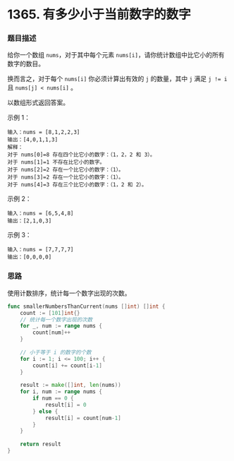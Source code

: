 # 1365. 有多少小于当前数字的数字

### 题目描述

给你一个数组 `nums`，对于其中每个元素 `nums[i]`，请你统计数组中比它小的所有数字的数目。

换而言之，对于每个 `nums[i]` 你必须计算出有效的 `j` 的数量，其中 `j` 满足 `j != i` 且 `nums[j] < nums[i]` 。

以数组形式返回答案。

示例 1：

```
输入：nums = [8,1,2,2,3]
输出：[4,0,1,1,3]
解释： 
对于 nums[0]=8 存在四个比它小的数字：（1，2，2 和 3）。 
对于 nums[1]=1 不存在比它小的数字。
对于 nums[2]=2 存在一个比它小的数字：（1）。 
对于 nums[3]=2 存在一个比它小的数字：（1）。 
对于 nums[4]=3 存在三个比它小的数字：（1，2 和 2）。
```
示例 2：
```
输入：nums = [6,5,4,8]
输出：[2,1,0,3]
```
示例 3：
```
输入：nums = [7,7,7,7]
输出：[0,0,0,0]
```



### 思路

使用计数排序，统计每一个数字出现的次数。

``` go
func smallerNumbersThanCurrent(nums []int) []int {
    count := [101]int{}
    // 统计每一个数字出现的次数
    for _, num := range nums {
        count[num]++
    }
    
    // 小于等于 i 的数字的个数
    for i := 1; i <= 100; i++ {
        count[i] += count[i-1]
    }
    
    result := make([]int, len(nums))
    for i, num := range nums {
        if num == 0 {
            result[i] = 0
        } else {
            result[i] = count[num-1]
        }
    }
    
    return result
}
```

